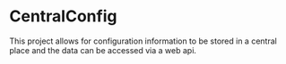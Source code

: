 CentralConfig
=============

This project allows for configuration information to be stored in a central place and the data can be accessed via a web api. 
